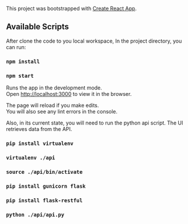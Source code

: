 This project was bootstrapped with [Create React App](https://github.com/facebook/create-react-app).

## Available Scripts

After clone the code to you local workspace, In the project directory, you can run:
### `npm install`

### `npm start`

Runs the app in the development mode.<br>
Open [http://localhost:3000](http://localhost:3000) to view it in the browser.

The page will reload if you make edits.<br>
You will also see any lint errors in the console.

Also, in its current state, you will need to run the python api script. The UI retrieves data from the API.

### `pip install virtualenv`
### `virtualenv ./api`
### `source ./api/bin/activate`
### `pip install gunicorn flask`
### `pip install flask-restful`
### `python ./api/api.py`
